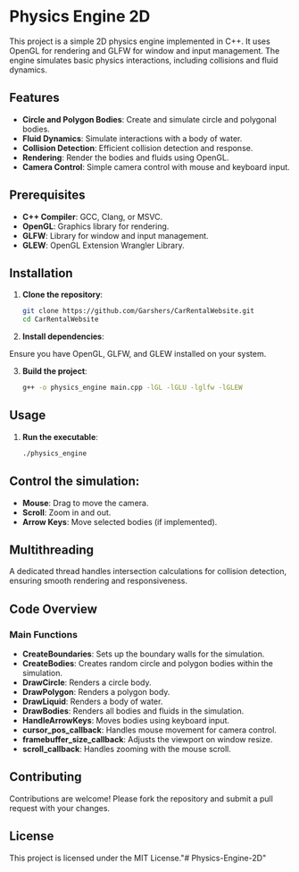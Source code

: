 # Physics Engine 2D

This project is a simple 2D physics engine implemented in C++. It uses OpenGL for rendering and GLFW for window and input management. The engine simulates basic physics interactions, including collisions and fluid dynamics.

## Features

- **Circle and Polygon Bodies**: Create and simulate circle and polygonal bodies.
- **Fluid Dynamics**: Simulate interactions with a body of water.
- **Collision Detection**: Efficient collision detection and response.
- **Rendering**: Render the bodies and fluids using OpenGL.
- **Camera Control**: Simple camera control with mouse and keyboard input.

## Prerequisites

- **C++ Compiler**: GCC, Clang, or MSVC.
- **OpenGL**: Graphics library for rendering.
- **GLFW**: Library for window and input management.
- **GLEW**: OpenGL Extension Wrangler Library.

## Installation

1. **Clone the repository**:
   ```bash
   git clone https://github.com/Garshers/CarRentalWebsite.git
   cd CarRentalWebsite
   ```

2. **Install dependencies**:

Ensure you have OpenGL, GLFW, and GLEW installed on your system.

3. **Build the project**:
    ```bash
   g++ -o physics_engine main.cpp -lGL -lGLU -lglfw -lGLEW
   ```

## Usage

1. **Run the executable**:
    ```bash
   ./physics_engine
   ```

## Control the simulation:

- **Mouse**: Drag to move the camera.
- **Scroll**: Zoom in and out.
- **Arrow Keys**: Move selected bodies (if implemented).

## Multithreading
A dedicated thread handles intersection calculations for collision detection, ensuring smooth rendering and responsiveness.

## Code Overview

### Main Functions
- **CreateBoundaries**: Sets up the boundary walls for the simulation.
- **CreateBodies**: Creates random circle and polygon bodies within the simulation.
- **DrawCircle**: Renders a circle body.
- **DrawPolygon**: Renders a polygon body.
- **DrawLiquid**: Renders a body of water.
- **DrawBodies**: Renders all bodies and fluids in the simulation.
- **HandleArrowKeys**: Moves bodies using keyboard input.
- **cursor_pos_callback**: Handles mouse movement for camera control.
- **framebuffer_size_callback**: Adjusts the viewport on window resize.
- **scroll_callback**: Handles zooming with the mouse scroll.

## Contributing
Contributions are welcome! Please fork the repository and submit a pull request with your changes.

## License
This project is licensed under the MIT License."# Physics-Engine-2D" 
